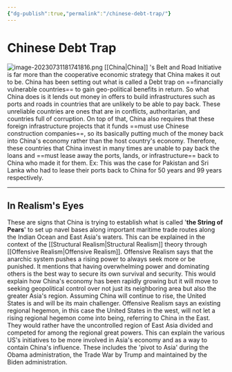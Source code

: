 ```yaml
---
{"dg-publish":true,"permalink":"/chinese-debt-trap/"}
---
```


# Chinese Debt Trap
![image-20230731181741816.png](/img/user/assets/Chinese%20Debt%20Trap/image-20230731181741816.png)
[[China\|China]] 's Belt and Road Initiative is far more than the cooperative economic strategy that China makes it out to be. China has been setting out what is called a Debt trap on ==financially vulnerable countries== to gain geo-political benefits in return. So what China does is it lends out money in offers to build infrastructures such as ports and roads in countries that are unlikely to be able to pay back. These unreliable countries are ones that are in conflicts, authoritarian, and countries full of corruption. On top of that, China also requires that these foreign infrastructure projects that it funds ==must use Chinese construction companies==, so its basically putting much of the money back into China's economy rather than the host country's economy. Therefore, these countries that China invest in many times are unable to pay back the loans and ==must lease away the ports, lands, or infrastructure== back to China who made it for them. Ex: This was the case for Pakistan and Sri Lanka who had to lease their ports back to China for 50 years and 99 years respectively. 

---

## In Realism's Eyes

These are signs that China is trying to establish what is called '**the String of Pears**' to set up navel bases along important maritime trade routes along the Indian Ocean and East Asia's waters. This can be explained in the context of the [[Structural Realism\|Structural Realism]] theory through [[Offensive Realism\|Offensive Realism]]. Offensive Realism says that the anarchic system pushes a rising power to always seek more or be punished. It mentions that having overwhelming power and dominating others is the best way to secure its own survival and security. This would explain how China's economy has been rapidly growing but it will move to seeking geopolitical control over not just its neighboring area but also the greater Asia's region. Assuming China will continue to rise, the United States is and will be its main challenger. Offensive Realism says an existing regional hegemon, in this case the United States in the west, will not let a rising regional hegemon come into being, referring to China in the East. They would rather have the uncontrolled region of East Asia divided and competed for among the regional great powers. This can explain the various US's initiatives to be more involved in Asia's economy and as a way to contain China's influence. These includes the 'pivot to Asia' during the Obama administration, the Trade War by Trump and maintained by the Biden administration.
